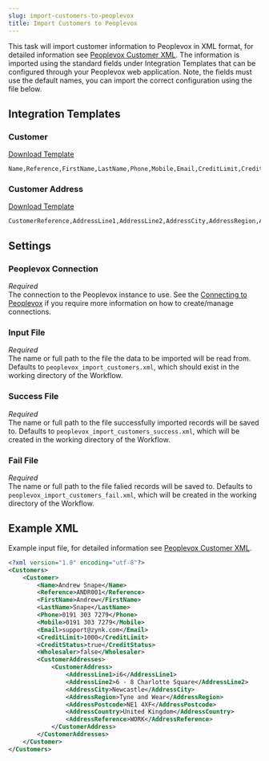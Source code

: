 ```yaml
---
slug: import-customers-to-peoplevox
title: Import Customers to Peoplevox
---
```


This task will import customer information to Peoplevox in XML format, for detailed information see [Peoplevox Customer XML](peoplevox-customer-xml).  The information is imported using the standard fields under Integration Templates that can be configured through your Peoplevox web application.  Note, the fields must use the default names, you can import the correct configuration using the file below.

## Integration Templates
### Customer
[Download Template](/assets/resources/peoplevox/customer.csv)

```csv
Name,Reference,FirstName,LastName,Phone,Mobile,Email,CreditLimit,CreditStatus,Wholesaler
```

### Customer Address
[Download Template](/assets/resources/peoplevox/customer_address.csv)

```csv
CustomerReference,AddressLine1,AddressLine2,AddressCity,AddressRegion,AddressPostcode,AddressCountry,AddressReference
```

## Settings
### Peoplevox Connection
_Required_  
The connection to the Peoplevox instance to use.  See the [Connecting to Peoplevox](connecting-to-peoplevox) if you require more information on how to create/manage connections.

### Input File
_Required_  
The name or full path to the file the data to be imported will be read from.  Defaults to `peoplevox_import_customers.xml`, which should exist in the working directory of the Workflow.

### Success File
_Required_  
The name or full path to the file successfully imported records will be saved to.  Defaults to `peoplevox_import_customers_success.xml`, which will be created in the working directory of the Workflow.

### Fail File
_Required_  
The name or full path to the file falied records will be saved to.  Defaults to `peoplevox_import_customers_fail.xml`, which will be created in the working directory of the Workflow.

## Example XML
Example input file, for detailed information see [Peoplevox Customer XML](peoplevox-customer-xml).

```xml
<?xml version="1.0" encoding="utf-8"?>
<Customers>
	<Customer>
		<Name>Andrew Snape</Name>
		<Reference>ANDR001</Reference>
		<FirstName>Andrew</FirstName>
		<LastName>Snape</LastName>
		<Phone>0191 303 7279</Phone>
		<Mobile>0191 303 7279</Mobile>
		<Email>support@zynk.com</Email>
		<CreditLimit>1000</CreditLimit>
		<CreditStatus>true</CreditStatus>
		<Wholesaler>false</Wholesaler>
		<CustomerAddresses>
			<CustomerAddress>
				<AddressLine1>i6</AddressLine1>
				<AddressLine2>6 - 8 Charlotte Square</AddressLine2>
				<AddressCity>Newcastle</AddressCity>
				<AddressRegion>Tyne and Wear</AddressRegion>
				<AddressPostcode>NE1 4XF</AddressPostcode>
				<AddressCountry>United Kingdom</AddressCountry>
				<AddressReference>WORK</AddressReference>
			</CustomerAddress>
		</CustomerAddresses>
	</Customer>
</Customers>
```